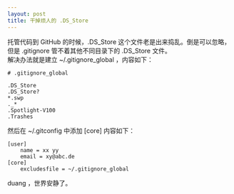 ```yaml
---
layout: post
title: 干掉烦人的 .DS_Store
---
```


托管代码到 GitHub 的时候，.DS_Store 这个文件老是出来捣乱。倒是可以忽略，但是 .gitignore 管不着其他不同目录下的 .DS_Store 文件。  
解决办法就是建立 ~/.gitignore_global ，内容如下：  
```
# .gitignore_global

.DS_Store
.DS_Store?
*.swp
._*
.Spotlight-V100
.Trashes
```  
然后在 ~/.gitconfig 中添加 [core] 内容如下：  
```
[user]
	name = xx yy
	email = xy@abc.de
[core]
	excludesfile = ~/.gitignore_global
```  
duang ，世界安静了。